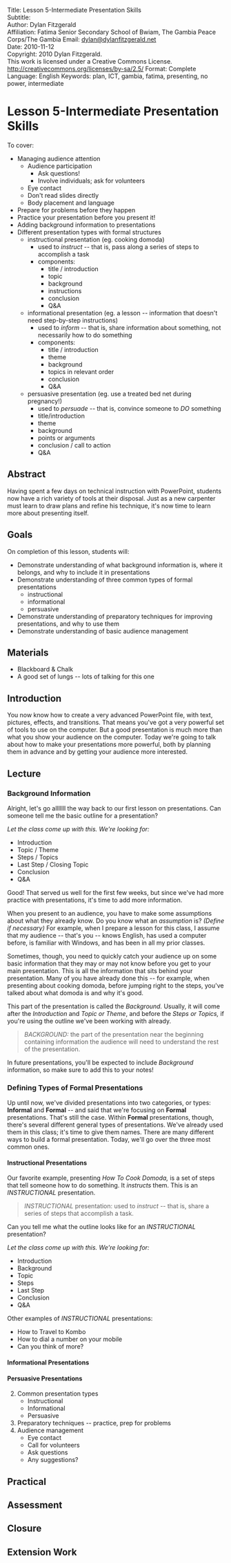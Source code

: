 Title:			Lesson 5-Intermediate Presentation Skills  
Subtitle:		  	
Author:			Dylan Fitzgerald  
Affiliation:	Fatima Senior Secondary School of Bwiam, The Gambia
                Peace Corps/The Gambia
Email:			dylan@dylanfitzgerald.net  
Date:			2010-11-12  
Copyright:		2010 Dylan Fitzgerald.  
				This work is licensed under a Creative Commons License.  
				http://creativecommons.org/licenses/by-sa/2.5/
Format:			Complete
Language:		English
Keywords:		plan, ICT, gambia, fatima, presenting, no power, intermediate

# Lesson 5-Intermediate Presentation Skills #


To cover:

- Managing audience attention
	- Audience participation
		- Ask questions!
		- Involve individuals; ask for volunteers
	- Eye contact
	- Don't read slides directly
	- Body placement and language
- Prepare for problems before they happen
- Practice your presentation before you present it!
- Adding background information to presentations
- Different presentation types with formal structures
	* instructional presentation (eg. cooking domoda)
		* used to _instruct_ -- that is, pass along a series of steps to accomplish a task
		* components:
			* title / introduction
			* topic
			* background
			* instructions
			* conclusion
			* Q&A
	* informational presentation (eg. a lesson -- information that doesn't need step-by-step instructions)
		* used to _inform_ -- that is, share information about something, not necessarily how to do something
		* components:
			* title / introduction
			* theme
			* background
			* topics in relevant order
			* conclusion
			* Q&A
	* persuasive presentation (eg. use a treated bed net during pregnancy!)
		* used to _persuade_ -- that is, convince someone to _DO_ something
		* title/introduction
		* theme
		* background
		* points or arguments
		* conclusion / call to action
		* Q&A

## Abstract ##

Having spent a few days on technical instruction with PowerPoint, students now have a rich variety of tools at their disposal. Just as a new carpenter must learn to draw plans and refine his technique, it's now time to learn more about presenting itself.

## Goals ##

On completion of this lesson, students will:

 * Demonstrate understanding of what background information is, where it belongs, and why to include it in presentations
 * Demonstrate understanding of three common types of formal presentations
   * instructional
   * informational
   * persuasive
 * Demonstrate understanding of preparatory techniques for improving presentations, and why to use them
 * Demonstrate understanding of basic audience management

## Materials ##

 * Blackboard & Chalk
 * A good set of lungs -- lots of talking for this one

## Introduction ##

You now know how to create a very advanced PowerPoint file, with text, pictures, effects, and transitions.  That means you've got a very powerful set of tools to use on the computer.  But a good presentation is much more than what you show your audience on the computer.  Today we're going to talk about how to make your presentations more powerful, both by planning them in advance and by getting your audience more interested.

## Lecture ##

### Background Information ###

Alright, let's go alllllll the way back to our first lesson on presentations.  Can someone tell me the basic outline for a presentation?

_Let the class come up with this.  We're looking for:_

* Introduction
* Topic / Theme
* Steps / Topics
* Last Step / Closing Topic
* Conclusion
* Q&A

Good!  That served us well for the first few weeks, but since we've had more practice with presentations, it's time to add more information.

When you present to an audience, you have to make some assumptions about what they already know.  Do you know what an _assumption_ is?  _(Define if necessary)_  For example, when I prepare a lesson for this class, I assume that my audience -- that's you -- knows English, has used a computer before, is familiar with Windows, and has been in all my prior classes.

Sometimes, though, you need to quickly catch your audience up on some basic information that they may or may not know before you get to your main presentation.  This is all the information that sits behind your presentation.  Many of you have already done this -- for example, when presenting about cooking domoda, before jumping right to the steps, you've talked about what domoda is and why it's good.

This part of the presentation is called the _Background._  Usually, it will come after the _Introduction_ and _Topic or Theme_, and before the _Steps or Topics,_ if you're using the outline we've been working with already.

> _BACKGROUND:_ the part of the presentation near the beginning containing 
> information the audience will need to understand the rest of the presentation.

In future presentations, you'll be expected to include _Background_ information, so make sure to add this to your notes!

### Defining Types of Formal Presentations ###

Up until now, we've divided presentations into two categories, or types: **Informal** and **Formal** -- and said that we're focusing on **Formal** presentations.  That's still the case.  Within **Formal** presentations, though, there's several different general types of presentations.  We've already used them in this class; it's time to give them names.  There are many different ways to build a formal presentation.  Today, we'll go over the three most common ones.

#### Instructional Presentations ####

Our favorite example, presenting _How To Cook Domoda,_ is a set of steps that tell someone how to do something.  It _instructs_ them.  This is an _INSTRUCTIONAL_ presentation.

> _INSTRUCTIONAL_ presentation: used to _instruct_ -- that is, share a series of steps that accomplish a task.

Can you tell me what the outline looks like for an _INSTRUCTIONAL_ presentation?

_Let the class come up with this.  We're looking for:_

* Introduction
* Background
* Topic
* Steps
* Last Step
* Conclusion
* Q&A

Other examples of _INSTRUCTIONAL_ presentations:

* How to Travel to Kombo
* How to dial a number on your mobile
* Can you think of more?

#### Informational Presentations ####

#### Persuasive Presentations ####





 2. Common presentation types
	 * Instructional
	 * Informational
	 * Persuasive
 3. Preparatory techniques -- practice, prep for problems
 4. Audience management
	 * Eye contact
	 * Call for volunteers
	 * Ask questions
	 * Any suggestions?

## Practical ##


## Assessment ##


## Closure ##


## Extension Work ##


